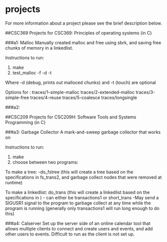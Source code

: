 # projects
For more information about a project please see the brief description below.

##CSC369
Projects for CSC369: Principles of operating systems (in C)

###a1: Malloc
Manually created malloc and free using sbrk, and saving free chunks of memory in a linkedlist. 

Instructions to run:
1. make
2. test_malloc -f <filename> -d -t

  Where -d (debug, prints out malloced chunks) and -t (touch) are optional 
  
  Options for <filename>:
    traces/1-simple-malloc
    traces/2-extended-malloc
    traces/3-simple-free
    traces/4-reuse
    traces/5-coalesce
    traces/longsingle
    
###a2: 

##CSC209
Projects for CSC209H: Software Tools and Systems Programming (in C)

###a3: Garbage Collector
A mark-and-sweep garbage collector that works on

Instructions to run:
1. make
2. choose between two programs:
  
  To make a tree:
  -do_fstree (this will create a tree based on the specifications in fs_trans2, and garbage collect nodes that were         removed at runtime)

  To make a linkedlist:
    do_trans <filename>  (this will create a linkedlist based on the specifications in <filename>)
    -<filename> can either be transactions1 or short_trans
    -May send a SIGUSR1 signal to the program to garbage collect at any time while the program is running (generally only      transactions1 will run long enough to do this)

###a4: Calserver
Set up the server side of an online calendar tool that allows multiple clients to connect and create users and events, and add other users to events. 
Difficult to run as the client is not set up.

